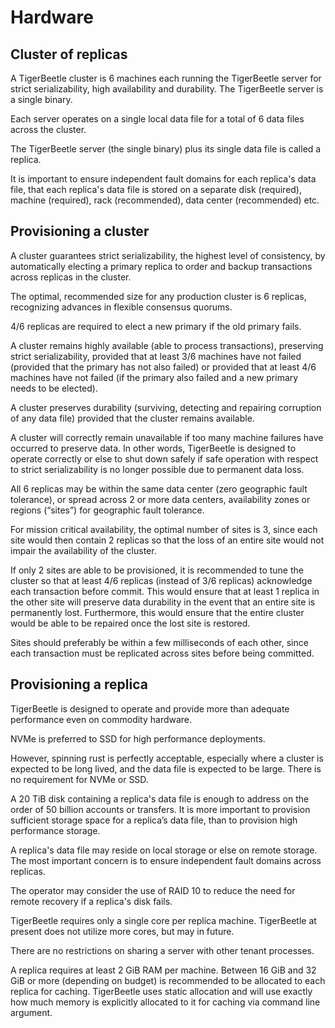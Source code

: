 # Hardware

## Cluster of replicas

A TigerBeetle cluster is 6 machines each running the TigerBeetle
server for strict serializability, high availability and
durability. The TigerBeetle server is a single binary.

Each server operates on a single local data file for a total of 6
data files across the cluster.

The TigerBeetle server (the single binary) plus its single data file
is called a replica.

It is important to ensure independent fault domains for each replica's
data file, that each replica's data file is stored on a separate disk
(required), machine (required), rack (recommended), data center
(recommended) etc.

## Provisioning a cluster

A cluster guarantees strict serializability, the highest level of
consistency, by automatically electing a primary replica to order and
backup transactions across replicas in the cluster.

The optimal, recommended size for any production cluster is 6
replicas, recognizing advances in flexible consensus quorums.

4/6 replicas are required to elect a new primary if the old primary
fails.

A cluster remains highly available (able to process transactions),
preserving strict serializability, provided that at least 3/6 machines
have not failed (provided that the primary has not also failed) or
provided that at least 4/6 machines have not failed (if the primary
also failed and a new primary needs to be elected).

A cluster preserves durability (surviving, detecting and repairing
corruption of any data file) provided that the cluster remains
available.

A cluster will correctly remain unavailable if too many machine
failures have occurred to preserve data. In other words, TigerBeetle
is designed to operate correctly or else to shut down safely if safe
operation with respect to strict serializability is no longer possible
due to permanent data loss.

All 6 replicas may be within the same data center (zero geographic
fault tolerance), or spread across 2 or more data centers,
availability zones or regions (“sites”) for geographic fault
tolerance.

For mission critical availability, the optimal number of sites is 3,
since each site would then contain 2 replicas so that the loss of an
entire site would not impair the availability of the cluster.

If only 2 sites are able to be provisioned, it is recommended to tune
the cluster so that at least 4/6 replicas (instead of 3/6 replicas)
acknowledge each transaction before commit. This would ensure that at
least 1 replica in the other site will preserve data durability in the
event that an entire site is permanently lost. Furthermore, this would
ensure that the entire cluster would be able to be repaired once the
lost site is restored.

Sites should preferably be within a few milliseconds of each other,
since each transaction must be replicated across sites before being
committed.

## Provisioning a replica

TigerBeetle is designed to operate and provide more than adequate
performance even on commodity hardware.

NVMe is preferred to SSD for high performance deployments.

However, spinning rust is perfectly acceptable, especially where a
cluster is expected to be long lived, and the data file is expected to
be large. There is no requirement for NVMe or SSD.

A 20 TiB disk containing a replica's data file is enough to address on
the order of 50 billion accounts or transfers. It is more important to
provision sufficient storage space for a replica’s data file, than to
provision high performance storage.

A replica's data file may reside on local storage or else on remote
storage. The most important concern is to ensure independent fault
domains across replicas.

The operator may consider the use of RAID 10 to reduce the need for
remote recovery if a replica's disk fails.

TigerBeetle requires only a single core per replica
machine. TigerBeetle at present does not utilize more cores, but may
in future.

There are no restrictions on sharing a server with other tenant
processes.

A replica requires at least 2 GiB RAM per machine. Between 16 GiB and
32 GiB or more (depending on budget) is recommended to be allocated to
each replica for caching. TigerBeetle uses static allocation and will
use exactly how much memory is explicitly allocated to it for caching
via command line argument.
